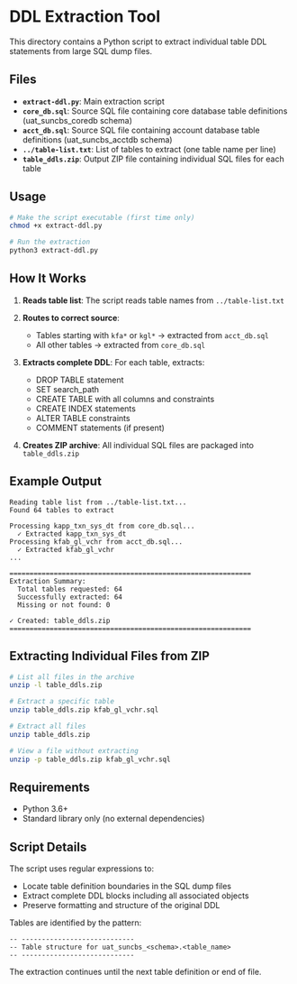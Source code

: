 # DDL Extraction Tool

This directory contains a Python script to extract individual table DDL statements from large SQL dump files.

## Files

- **`extract-ddl.py`**: Main extraction script
- **`core_db.sql`**: Source SQL file containing core database table definitions (uat_suncbs_coredb schema)
- **`acct_db.sql`**: Source SQL file containing account database table definitions (uat_suncbs_acctdb schema)
- **`../table-list.txt`**: List of tables to extract (one table name per line)
- **`table_ddls.zip`**: Output ZIP file containing individual SQL files for each table

## Usage

```bash
# Make the script executable (first time only)
chmod +x extract-ddl.py

# Run the extraction
python3 extract-ddl.py
```

## How It Works

1. **Reads table list**: The script reads table names from `../table-list.txt`

2. **Routes to correct source**: 
   - Tables starting with `kfa*` or `kgl*` → extracted from `acct_db.sql`
   - All other tables → extracted from `core_db.sql`

3. **Extracts complete DDL**: For each table, extracts:
   - DROP TABLE statement
   - SET search_path
   - CREATE TABLE with all columns and constraints
   - CREATE INDEX statements
   - ALTER TABLE constraints
   - COMMENT statements (if present)

4. **Creates ZIP archive**: All individual SQL files are packaged into `table_ddls.zip`

## Example Output

```
Reading table list from ../table-list.txt...
Found 64 tables to extract

Processing kapp_txn_sys_dt from core_db.sql...
  ✓ Extracted kapp_txn_sys_dt
Processing kfab_gl_vchr from acct_db.sql...
  ✓ Extracted kfab_gl_vchr
...

============================================================
Extraction Summary:
  Total tables requested: 64
  Successfully extracted: 64
  Missing or not found: 0

✓ Created: table_ddls.zip
============================================================
```

## Extracting Individual Files from ZIP

```bash
# List all files in the archive
unzip -l table_ddls.zip

# Extract a specific table
unzip table_ddls.zip kfab_gl_vchr.sql

# Extract all files
unzip table_ddls.zip

# View a file without extracting
unzip -p table_ddls.zip kfab_gl_vchr.sql
```

## Requirements

- Python 3.6+
- Standard library only (no external dependencies)

## Script Details

The script uses regular expressions to:
- Locate table definition boundaries in the SQL dump files
- Extract complete DDL blocks including all associated objects
- Preserve formatting and structure of the original DDL

Tables are identified by the pattern:
```
-- ----------------------------
-- Table structure for uat_suncbs_<schema>.<table_name>
-- ----------------------------
```

The extraction continues until the next table definition or end of file.

